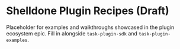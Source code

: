 # Shelldone Plugin Recipes (Draft)

Placeholder for examples and walkthroughs showcased in the plugin ecosystem
epic. Fill in alongside `task-plugin-sdk` and `task-plugin-examples`.
